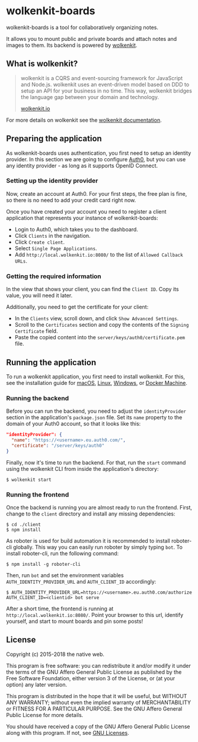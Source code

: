 # wolkenkit-boards

wolkenkit-boards is a tool for collaboratively organizing notes.

It allows you to mount public and private boards and attach notes and images to them. Its backend is powered by [wolkenkit](https://www.wolkenkit.io/).

## What is wolkenkit?

> wolkenkit is a CQRS and event-sourcing framework for JavaScript and Node.js. wolkenkit uses an event-driven model based on DDD to setup an API for your business in no time. This way, wolkenkit bridges the language gap between your domain and technology.
>
> [wolkenkit.io](https://www.wolkenkit.io/)

For more details on wolkenkit see the [wolkenkit documentation](https://docs.wolkenkit.io).

## Preparing the application

As wolkenkit-boards uses authentication, you first need to setup an identity provider. In this section we are going to configure [Auth0](https://auth0.com), but you can use any identity provider - as long as it supports OpenID Connect.

### Setting up the identity provider

Now, create an account at Auth0. For your first steps, the free plan is fine, so there is no need to add your credit card right now.

Once you have created your account you need to register a client application that represents your instance of wolkenkit-boards:

- Login to Auth0, which takes you to the dashboard.
- Click `Clients` in the navigation.
- Click `Create client`.
- Select `Single Page Applications`.
- Add `http://local.wolkenkit.io:8080/` to the list of `Allowed Callback URLs`.

### Getting the required information

In the view that shows your client, you can find the `Client ID`. Copy its value, you will need it later.

Additionally, you need to get the certificate for your client:

- In the `Clients` view, scroll down, and click `Show Advanced Settings`.
- Scroll to the `Certificates` section and copy the contents of the `Signing Certificate` field.
- Paste the copied content into the `server/keys/auth0/certificate.pem` file.

## Running the application

To run a wolkenkit application, you first need to install wolkenkit. For this, see the installation guide for [macOS](https://docs.wolkenkit.io/latest/getting-started/installing-wolkenkit/installing-on-macos/), [Linux](https://docs.wolkenkit.io/latest/getting-started/installing-wolkenkit/installing-on-linux/), [Windows](https://docs.wolkenkit.io/latest/getting-started/installing-wolkenkit/installing-on-windows/), or [Docker Machine](https://docs.wolkenkit.io/latest/getting-started/installing-wolkenkit/installing-using-docker-machine/).

### Running the backend

Before you can run the backend, you need to adjust the `identityProvider` section in the application's `package.json` file. Set its `name` property to the domain of your Auth0 account, so that it looks like this:

```json
"identityProvider": {
  "name": "https://<username>.eu.auth0.com/",
  "certificate": "/server/keys/auth0"
}
```

Finally, now it's time to run the backend. For that, run the `start` command using the wolkenkit CLI from inside the application's directory:

```shell
$ wolkenkit start
```

### Running the frontend

Once the backend is running you are almost ready to run the frontend. First, change to the `client` directory and install any missing dependencies:

```shell
$ cd ./client
$ npm install
```

As roboter is used for build automation it is recommended to install roboter-cli globally. This way you can easily run roboter by simply typing `bot`. To install roboter-cli, run the following command:

```shell
$ npm install -g roboter-cli
```

Then, run `bot` and set the environment variables `AUTH_IDENTITY_PROVIDER_URL` and `AUTH_CLIENT_ID` accordingly:

```shell
$ AUTH_IDENTITY_PROVIDER_URL=https://<username>.eu.auth0.com/authorize AUTH_CLIENT_ID=<clientid> bot serve
```

After a short time, the frontend is running at `http://local.wolkenkit.io:8080/`. Point your browser to this url, identify yourself, and start to mount boards and pin some posts!

## License

Copyright (c) 2015-2018 the native web.

This program is free software: you can redistribute it and/or modify it under the terms of the GNU Affero General Public License as published by the Free Software Foundation, either version 3 of the License, or (at your option) any later version.

This program is distributed in the hope that it will be useful, but WITHOUT ANY WARRANTY; without even the implied warranty of MERCHANTABILITY or FITNESS FOR A PARTICULAR PURPOSE. See the GNU Affero General Public License for more details.

You should have received a copy of the GNU Affero General Public License along with this program. If not, see [GNU Licenses](http://www.gnu.org/licenses/).
